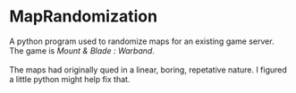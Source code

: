 # MapRandomization
A python program used to randomize maps for an existing game server.<br/>
The game is <i>Mount & Blade : Warband</i>.<br/>
<br/>
The maps had originally qued in a linear, boring, repetative nature. I figured a little python might help fix that. 
